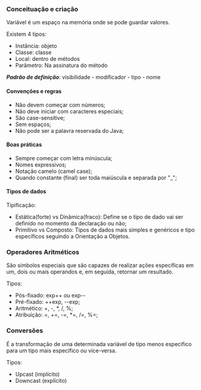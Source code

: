 ### Conceituação e criação

Variável é um espaço na memória onde se pode guardar valores.

Existem 4 tipos:
 - Instância: objeto
 - Classe: classe
 - Local: dentro de métodos
 - Parâmetro: Na assinatura do método
 
***Padrão de definição***:
 visibilidade - modificador - tipo - nome
 
#### Convenções e regras
 
 - Não devem começar com números;
 - Não deve iniciar com caracteres especiais;
 - São case-sensitive;
 - Sem espaços;
 - Não pode ser a palavra reservada do Java;
 
#### Boas práticas
 
 - Sempre começar com letra minúscula;
 - Nomes expressivos;
 - Notação camelo (camel case);
 - Quando constante (final) ser toda maiúscula e separada por "_";
 
#### Tipos de dados
 
 Tipificação:
 
 - Estática(forte) vs Dinâmica(fraco): Define se o tipo de dado vai ser definido no momento da declaração ou não;
 - Primitivo vs Composto: Tipos de dados mais simples e genéricos e tipo específicos seguindo a Orientação a Objetos.
 
### Operadores Aritméticos

São símbolos especiais que são capazes de realizar ações específicas em um, dois ou mais operandos e, em seguida, retornar um resultado.

Tipos:

- Pós-fixado: exp++ ou exp--
- Pré-fixado: ++exp, --exp;
- Aritmético: +, -, *, /, %;
- Atribuição: =, +=, -=, *=, /=, %=;

### Conversões

É a transformação de uma determinada variável de tipo menos específico para um tipo mais específico ou vice-versa.

Tipos: 

- Upcast (implícito)
- Downcast (explícito)

